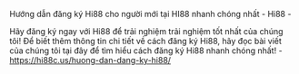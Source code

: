Hướng dẫn đăng ký Hi88 cho người mới tại HI88 nhanh chóng nhất - Hi88 - 

Hãy đăng ký ngay với Hi88 để trải nghiệm trải nghiệm tốt nhất của chúng tôi! Để biết thêm thông tin chi tiết về cách đăng ký Hi88, hãy đọc bài viết của chúng tôi tại đây để tìm hiểu cách đăng ký Hi88 nhanh chóng nhất! - https://hi88c.us/huong-dan-dang-ky-hi88/
